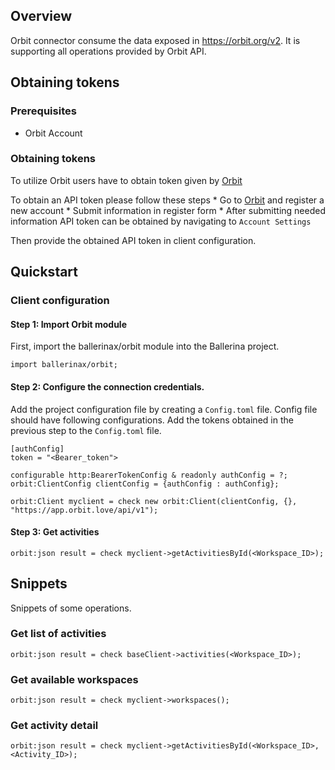 ## Overview

Orbit connector consume the data exposed in https://orbit.org/v2. It is supporting all operations provided by Orbit API.

## Obtaining tokens

### Prerequisites

- Orbit Account

### Obtaining tokens

To utilize Orbit users have to obtain token given by [Orbit](https://app.orbit.love/)

To obtain an API token please follow these steps
    * Go to [Orbit](https://app.orbit.love/) and register a new account
    * Submit information in register form
    * After submitting needed information API token can be obtained by navigating to `Account Settings`

Then provide the obtained API token in client configuration.

## Quickstart

### Client configuration

#### Step 1: Import Orbit module
First, import the ballerinax/orbit module into the Ballerina project.

```ballerina
import ballerinax/orbit;
```
#### Step 2: Configure the connection credentials.

Add the project configuration file by creating a `Config.toml` file. Config file should have following configurations. Add the tokens obtained in the previous step to the `Config.toml` file.

```ballerina
[authConfig]
token = "<Bearer_token">
```

```ballerina
configurable http:BearerTokenConfig & readonly authConfig = ?;
orbit:ClientConfig clientConfig = {authConfig : authConfig};

orbit:Client myclient = check new orbit:Client(clientConfig, {}, "https://app.orbit.love/api/v1");
```
#### Step 3: Get activities
```ballerina
orbit:json result = check myclient->getActivitiesById(<Workspace_ID>);
```

## Snippets
Snippets of some operations.

### Get list of activities
```ballerina
orbit:json result = check baseClient->activities(<Workspace_ID>);
```
### Get available workspaces
```ballerina
orbit:json result = check myclient->workspaces();
```
### Get activity detail
```ballerina
orbit:json result = check myclient->getActivitiesById(<Workspace_ID>,<Activity_ID>);
```